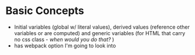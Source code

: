 # Basic Concepts

* Initial variables (global w/ literal values), derived values (reference other variables or are computed) and generic variables (for HTML that carry no css class - *when would you do that?* )
* has webpack option I'm going to look into
